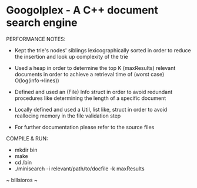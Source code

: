 
# Googolplex - A C++ document search engine

PERFORMANCE NOTES:

* Kept the trie's nodes' siblings lexicographically sorted in order to reduce
  the insertion and look up complexity of the trie

* Used a heap in order to determine the top K (maxResults) relevant documents
  in order to achieve a retrieval time of (worst case) O(log(info->lines))

* Defined and used an (File) Info struct in order to avoid redundant procedures
  like determining the length of a specific document

* Locally defined and used a Util, list like, struct in order to avoid reallocing memory
  in the file validation step

* For further documentation please refer to the source files

COMPILE & RUN:

* mkdir bin
* make
* cd /bin
* ./minisearch -i relevant/path/to/docfile -k maxResults

~ billsioros ~
